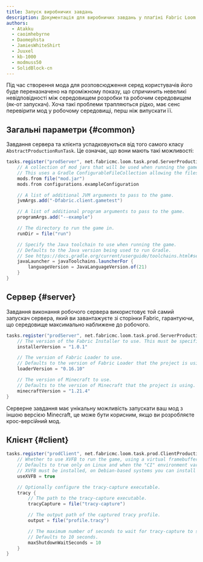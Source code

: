 ```yaml
---
title: Запуск виробничих завдань
description: Документація для виробничих завдань у плаґіні Fabric Loom Gradle.
authors:
  - Atakku
  - caoimhebyrne
  - Daomephsta
  - JamiesWhiteShirt
  - Juuxel
  - kb-1000
  - modmuss50
  - SolidBlock-cn
---
```


Під час створення мода для розповсюдження серед користувачів його буде переназначено на проміжному показу, що спричинить невеликі невідповідності між середовищем розробки та робочим середовищем (як-от запускач). Хоча такі проблеми трапляються рідко, має сенс перевірити мод у робочому середовищі, перш ніж випускати її.

## Загальні параметри {#common}

Завдання сервера та клієнта успадковуються від того самого класу `AbstractProductionRunTask`. Це означає, що вони мають такі можливості:

```groovy
tasks.register("prodServer", net.fabricmc.loom.task.prod.ServerProductionRunTask) {
    // A collection of mod jars that will be used when running the game. The mods must be remapped to run with intermediary names.
    // This uses a Gradle ConfigurableFileCollection allowing the files to come from a variety of sources.
    mods.from file("mod.jar")
    mods.from configurations.exampleConfiguration

    // A list of additional JVM arguments to pass to the game.
    jvmArgs.add("-Dfabric.client.gametest")

    // A list of additional program arguments to pass to the game.
    programArgs.add("--example")

    // The directory to run the game in.
    runDir = file("run")

    // Specify the Java toolchain to use when running the game.
    // Defaults to the Java version being used to run Gradle.
    // See https://docs.gradle.org/current/userguide/toolchains.html#sec:plugins_toolchains
    javaLauncher = javaToolchains.launcherFor {
        languageVersion = JavaLanguageVersion.of(21)
    }
}
```

## Сервер {#server}

Завдання виконання робочого сервера використовує той самий запускач сервера, який ви завантажуєте зі сторінки Fabric, гарантуючи, що середовище максимально наближене до робочого.

```groovy
tasks.register("prodServer", net.fabricmc.loom.task.prod.ServerProductionRunTask) {
    // The version of the Fabric Installer to use. This must be specified.
    installerVersion = "1.0.1"

    // The version of Fabric Loader to use.
    // Defaults to the version of Fabric Loader that the project is using.
    loaderVersion = "0.16.10"

    // The version of Minecraft to use.
    // Defaults to the version of Minecraft that the project is using.
    minecraftVersion = "1.21.4"
}
```

Серверне завдання має унікальну можливість запускати ваш мод з іншою версією Minecraft, це може бути корисним, якщо ви розробляєте крос-версійний мод.

## Клієнт {#client}

```groovy
tasks.register("prodClient", net.fabricmc.loom.task.prod.ClientProductionRunTask) {
    // Whether to use XVFB to run the game, using a virtual framebuffer. This is useful for headless CI environments.
    // Defaults to true only on Linux and when the "CI" environment variable is set.
    // XVFB must be installed, on Debian-based systems you can install it with: `apt install xvfb`
    useXVFB = true

    // Optionally configure the tracy-capture executable.
    tracy {
        // The path to the tracy-capture executable.
        tracyCapture = file("tracy-capture")

        // The output path of the captured tracy profile.
        output = file("profile.tracy")

        // The maximum number of seconds to wait for tracy-capture to stop on its own before killing it.
        // Defaults to 10 seconds.
        maxShutdownWaitSeconds = 10
    }
}
```

